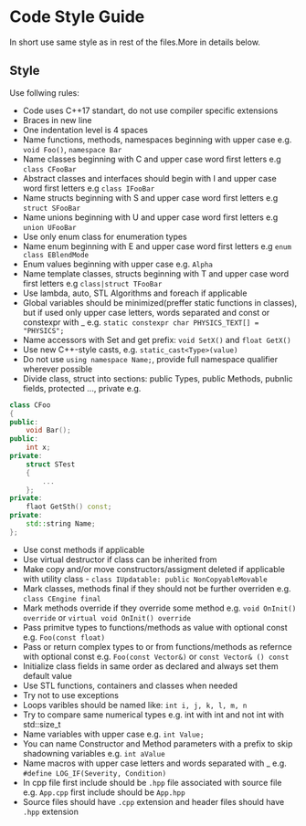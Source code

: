 # Code Style Guide 
In short use same style as in rest of the files.More in details below.
## Style
Use follwing rules:
* Code uses C++17 standart, do not use compiler specific extensions
* Braces in new line
* One indentation level is 4 spaces
* Name functions, methods, namespaces beginning with upper case e.g. `void Foo()`, `namespace Bar`
* Name classes beginning with C and upper case word first letters e.g `class CFooBar`
* Abstract classes and interfaces should begin with I and upper case word first letters e.g `class IFooBar`
* Name structs beginning with S and upper case word first letters e.g `struct SFooBar`
* Name unions beginning with U and upper case word first letters e.g `union UFooBar`
* Use only enum class for enumeration types
* Name enum beginning with E and upper case word first letters e.g `enum class EBlendMode`
* Enum values beginning with upper case e.g. `Alpha`
* Name template classes, structs beginning with T and upper case word first letters e.g `class|struct TFooBar`
* Use lambda, auto, STL Algorithms and foreach if applicable
* Global variables should be minimized(preffer static functions in classes), but if used only upper case letters, words separated and const or constexpr with _ e.g. `static constexpr char PHYSICS_TEXT[] = "PHYSICS";`
* Name accessors with Set and get prefix: `void SetX()` and `float GetX()`
* Use new C++-style casts, e.g. `static_cast<Type>(value)`
* Do not use `using namespace Name;`, provide full namespace qualifier wherever possible
* Divide class, struct into sections: public Types, public Methods, pubnlic fields, protected ..., private e.g.
```C++
class CFoo
{
public:
    void Bar();
public:
    int x;
private:
    struct STest
    {
        ...
    };
private:
    flaot GetSth() const;
private:
    std::string Name;
};
```
* Use const methods if applicable
* Use virtual destructor if class can be inherited from
* Make copy and/or move constructors/assigment deleted if applicable with utility class - `class IUpdatable: public NonCopyableMovable`
* Mark classes, methods final if they should not be further overriden e.g. `class CEngine final`
* Mark methods override if they override some method e.g. `void OnInit() override` or `virtual void OnInit() override`
* Pass primitve types to functions/methods as value with optional const e.g. `Foo(const float)`
* Pass or return complex types to or from functions/methods as refernce with optional const e.g. `Foo(const Vector&)` or `const Vector& () const`
* Initialize class fields in same order as declared and always set them default value
* Use STL functions, containers and classes when needed
* Try not to use exceptions
* Loops varibles should be named like: `int i, j, k, l, m, n`
* Try to compare same numerical types e.g. int with int and not int with std::size_t
* Name variables with upper case e.g. `int Value;`
* You can name Constructor and Method parameters with a prefix to skip shadowning variables e.g. `int aValue`
* Name macros with upper case letters and words separated with _ e.g. `#define LOG_IF(Severity, Condition)`
* In cpp file first include should be `.hpp` file associated with source file e.g. `App.cpp` first include should be `App.hpp`
* Source files should have `.cpp` extension and header files should have `.hpp` extension